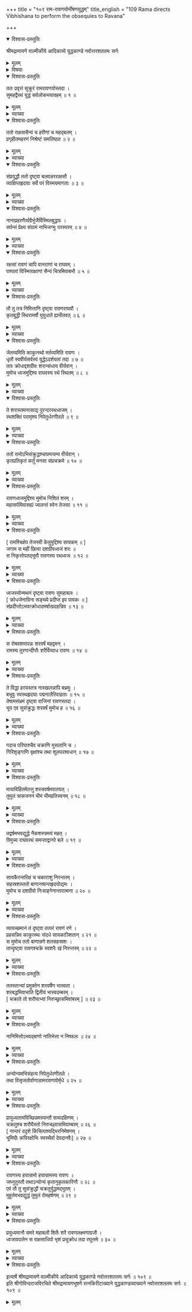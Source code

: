 +++
title = "१०९ राम-रावणयोर्भीषणयुद्धम्"
title_english = "109 Rama directs Vibhishana to perform the obsequies to Ravana"

+++

<details open><summary>विश्वास-प्रस्तुतिः</summary>

श्रीमद्रामायणे वाल्मीकीये आदिकाव्ये युद्धकाण्डे नवोत्तरशततमः सर्गः
</details>

<details><summary>मूलम्</summary>

श्रीमद्रामायणे वाल्मीकीये आदिकाव्ये युद्धकाण्डे नवोत्तरशततमः सर्गः
</details>

<details><summary>विषयाः</summary>

रामरावणयोः समसमरः ॥ १ ॥

</details>

<details open><summary>विश्वास-प्रस्तुतिः</summary>

ततः प्रवृत्तं सुक्रूरं रामरावणयोस्तदा ।  
सुमहद्वैरथं युद्धं सर्वलोकभयावहम् ॥ १ ॥
</details>

<details><summary>मूलम्</summary>

ततः प्रवृत्तं सुक्रूरं रामरावणयोस्तदा ।  
सुमहद्वैरथं युद्धं सर्वलोकभयावहम् ॥ १ ॥
</details>

<details><summary>व्याख्या</summary>

द्वैरथं द्वाभ्यां रथाभ्यां प्रवृत्तं युद्धं प्रवृत्तमिति योजना ॥ १ ॥
</details>

<details open><summary>विश्वास-प्रस्तुतिः</summary>

ततो राक्षससैन्यं च हरीणां च महद्बलम् ।  
प्रगृहीतमहरणं निश्रेष्टं समतिष्ठत ॥ २ ॥
</details>

<details><summary>मूलम्</summary>

ततो राक्षससैन्यं च हरीणां च महद्बलम् ।  
प्रगृहीतमहरणं निश्रेष्टं समतिष्ठत ॥ २ ॥
</details>

<details><summary>व्याख्या</summary>

निश्चेष्टं समतिष्ठत । युद्धाद्भुतदर्शनकुतूहलादिति भावः ॥ २ ॥
</details>

<details open><summary>विश्वास-प्रस्तुतिः</summary>

संप्रयुद्धौ ततो दृष्ट्वा बलवन्नरराक्षसौ ।  
व्याक्षिप्तहृदयाः सर्वे परं विस्मयमागताः ॥ ३ ॥
</details>

<details><summary>मूलम्</summary>

संप्रयुद्धौ ततो दृष्ट्वा बलवन्नरराक्षसौ ।  
व्याक्षिप्तहृदयाः सर्वे परं विस्मयमागताः ॥ ३ ॥
</details>

<details><summary>व्याख्या</summary>

एतदेव विवृणोति द्वाभ्यां – संप्रयुद्धावित्यादि । संप्रयुद्धौ सम्यग्योद्धुमुपक्रान्तौ । कर्मणि क्तः । बलवत् अत्यन्तं व्याक्षिप्तहृदयाः युद्धदर्शनसक्तचित्ताः ॥ ३ ॥
</details>

<details open><summary>विश्वास-प्रस्तुतिः</summary>

नानाप्रहरणैर्व्यग्रैर्भुजैर्विस्मितबुद्धयः ।  
सर्पन्तं प्रेक्ष्य संग्रामं नाभिजग्मुः परस्परम् ॥ ४ ॥
</details>

<details><summary>मूलम्</summary>

नानाप्रहरणैर्व्यग्रैर्भुजैर्विस्मितबुद्धयः ।  
सर्पन्तं प्रेक्ष्य संग्रामं नाभिजग्मुः परस्परम् ॥ ४ ॥
</details>

<details><summary>व्याख्या</summary>

भुजैरित्युपलक्षणे तृतीया ॥ ४ ॥
</details>

<details open><summary>विश्वास-प्रस्तुतिः</summary>

रक्षसां रावणं चापि वानराणां च राघवम् ।  
पश्यतां विस्मिताक्षाणां सैन्यं चित्रमिवाबभौ ॥ ५ ॥
</details>

<details><summary>मूलम्</summary>

रक्षसां रावणं चापि वानराणां च राघवम् ।  
पश्यतां विस्मिताक्षाणां सैन्यं चित्रमिवाबभौ ॥ ५ ॥
</details>

<details><summary>व्याख्या</summary>

रावणं पश्यतां विस्मिताक्षाणां विकसितनेत्राणां रक्षसां सैन्यं राघवं पश्यतां विस्मिताक्षाणां वानराणां सैन्यं च चित्रमिवाबभौ ॥ ५ ॥
</details>

<details open><summary>विश्वास-प्रस्तुतिः</summary>

तौ तु तत्र निमित्तानि दृष्ट्वा रावणराघवौ ।  
कृतबुद्धी स्थिरामर्षौ युयुधाते ह्यभीतवत् ॥ ६ ॥
</details>

<details><summary>मूलम्</summary>

तौ तु तत्र निमित्तानि दृष्ट्वा रावणराघवौ ।  
कृतबुद्धी स्थिरामर्षौ युयुधाते ह्यभीतवत् ॥ ६ ॥
</details>

<details><summary>व्याख्या</summary>

निमित्तानि दुर्निमित्तानि शुभनिमित्तानिचेत्यर्थः कृतबुद्धी निश्चितबुद्धी ॥ ६ ॥
</details>

<details open><summary>विश्वास-प्रस्तुतिः</summary>

जेतव्यमिति काकुत्स्थो मर्तव्यमिति रावणः ।  
धृतौ स्ववीर्यसर्वस्वं युद्धेऽदर्शयतां तदा ॥ ७ ॥  
ततः क्रोधाद्दशग्रीवः शरान्संधाय वीर्यवान् ।  
मुमोच ध्वजमुद्दिश्य राघवस्य रथे स्थितम् ॥ ८ ॥
</details>

<details><summary>मूलम्</summary>

जेतव्यमिति काकुत्स्थो मर्तव्यमिति रावणः ।  
धृतौ स्ववीर्यसर्वस्वं युद्धेऽदर्शयतां तदा ॥ ७ ॥  
ततः क्रोधाद्दशग्रीवः शरान्संधाय वीर्यवान् ।  
मुमोच ध्वजमुद्दिश्य राघवस्य रथे स्थितम् ॥ ८ ॥
</details>

<details><summary>व्याख्या</summary>

निश्चयमेवाह -जेतव्यमिति ॥ जयोवश्यंभावीति । मर्तव्यमिति । मरणमवश्यंभावीति । आवश्यकत्वार्थे तव्यः । धृतौ धैर्यवन्तौ ॥ ७-८ ॥
</details>

<details open><summary>विश्वास-प्रस्तुतिः</summary>

ते शरास्तमनासाद्य पुरन्दररथध्वजम् ।  
रथशक्तिं परामृश्य निपेतुर्धरणीतले ॥ ९ ॥
</details>

<details><summary>मूलम्</summary>

ते शरास्तमनासाद्य पुरन्दररथध्वजम् ।  
रथशक्तिं परामृश्य निपेतुर्धरणीतले ॥ ९ ॥
</details>

<details><summary>व्याख्या</summary>

रथशक्तिं रथबलं । परामृश्य । प्राप्य । रथशक्तिप्रघातेन ध्वजमनासाद्य निपेतुरित्यर्थः ॥ ९ ॥
</details>

<details open><summary>विश्वास-प्रस्तुतिः</summary>

ततो रामोऽभिसंक्रुद्धश्चापमायम्य वीर्यवान् ।  
कृतप्रतिकृतं कर्तुं मनसा संप्रचक्रमे ॥ १० ॥
</details>

<details><summary>मूलम्</summary>

ततो रामोऽभिसंक्रुद्धश्चापमायम्य वीर्यवान् ।  
कृतप्रतिकृतं कर्तुं मनसा संप्रचक्रमे ॥ १० ॥
</details>

<details><summary>व्याख्या</summary>

संप्रचक्रमे उद्युक्तवान् । संकल्पितवानित्यर्थः ॥ १० ॥
</details>

<details open><summary>विश्वास-प्रस्तुतिः</summary>

रावणध्वजमुद्दिश्य मुमोच निशितं शरम् ।  
महासर्पमिवासह्यं ज्वलन्तं स्वेन तेजसा ॥ ११ ॥
</details>

<details><summary>मूलम्</summary>

रावणध्वजमुद्दिश्य मुमोच निशितं शरम् ।  
महासर्पमिवासह्यं ज्वलन्तं स्वेन तेजसा ॥ ११ ॥
</details>

<details><summary>व्याख्या</summary>

असह्यं दुर्दर्शमित्यर्थः ॥ ११ ॥
</details>

<details open><summary>विश्वास-प्रस्तुतिः</summary>

\[ रामश्चिक्षेप तेजस्वी केतुमुद्दिश्य सायकम् ॥ \]  
जगाम स महीं छित्वा दशग्रीवध्वजं शरः ॥  
स निकृत्तोपतद्भूमौ रावणस्य रथध्वजः ॥ १२ ॥
</details>

<details><summary>मूलम्</summary>

\[ रामश्चिक्षेप तेजस्वी केतुमुद्दिश्य सायकम् ॥ \]  
जगाम स महीं छित्वा दशग्रीवध्वजं शरः ॥  
स निकृत्तोपतद्भूमौ रावणस्य रथध्वजः ॥ १२ ॥
</details>

<details><summary>व्याख्या</summary>

सः शरः ध्वजं छित्त्वा जगाम न तु केवलं जगाम ॥ १२ ॥
</details>

<details open><summary>विश्वास-प्रस्तुतिः</summary>

ध्वजस्योन्मथनं दृष्ट्वा रावणः सुमहाबलः ।  
\[ क्रोधजेनाग्रिना सङ्ख्ये प्रदीप्त इव पावकः ॥ \]  
संप्रदीप्तोऽभवत्क्रोधादमर्षात्प्रदहन्निव ॥ १३ ॥
</details>

<details><summary>मूलम्</summary>

ध्वजस्योन्मथनं दृष्ट्वा रावणः सुमहाबलः ।  
\[ क्रोधजेनाग्रिना सङ्ख्ये प्रदीप्त इव पावकः ॥ \]  
संप्रदीप्तोऽभवत्क्रोधादमर्षात्प्रदहन्निव ॥ १३ ॥
</details>

<details><summary>व्याख्या</summary>

क्रोधादमर्षाच्च प्रदहन्निव प्रदहन्नग्निरिव संप्रदीप्तः ज्वलितः अभवत् ॥ १३ ॥
</details>

<details open><summary>विश्वास-प्रस्तुतिः</summary>

स रोषवशमापन्नः शरवर्षं महद्वमन् ।  
रामस्य तुरगान्दीप्तैः शरैर्विव्याध रावणः ॥ १४ ॥
</details>

<details><summary>मूलम्</summary>

स रोषवशमापन्नः शरवर्षं महद्वमन् ।  
रामस्य तुरगान्दीप्तैः शरैर्विव्याध रावणः ॥ १४ ॥
</details>

<details><summary>व्याख्या</summary>

शरवर्षं वमन् वमन्निवेत्यर्थः ॥ १४ ॥
</details>

<details open><summary>विश्वास-प्रस्तुतिः</summary>

ते विद्धा हरयस्तत्र नास्खलन्नापि बभ्रमुः ।  
बभूवुः स्वस्थहृदयाः पद्मनालैरिवाहताः ॥ १५ ॥  
तेषामसंभ्रमं दृष्ट्वा वाजिनां रावणस्तदा ।  
भूय एव सुसंक्रुद्धः शरवर्षं मुमोच ह ॥ १६ ॥
</details>

<details><summary>मूलम्</summary>

ते विद्धा हरयस्तत्र नास्खलन्नापि बभ्रमुः ।  
बभूवुः स्वस्थहृदयाः पद्मनालैरिवाहताः ॥ १५ ॥  
तेषामसंभ्रमं दृष्ट्वा वाजिनां रावणस्तदा ।  
भूय एव सुसंक्रुद्धः शरवर्षं मुमोच ह ॥ १६ ॥
</details>

<details><summary>व्याख्या</summary>

हरयः हरितवर्णाः । इन्द्राश्वत्वादिति भावः ॥ १५ -१६ ॥
</details>

<details open><summary>विश्वास-प्रस्तुतिः</summary>

गदाच परिघाश्चैव चक्राणि मुसलानि च ।  
गिरिशृङ्गाणि वृक्षांश्च तथा शूलपरश्वधान् ॥ १७ ॥
</details>

<details><summary>मूलम्</summary>

गदाच परिघाश्चैव चक्राणि मुसलानि च ।  
गिरिशृङ्गाणि वृक्षांश्च तथा शूलपरश्वधान् ॥ १७ ॥
</details>

<details><summary>व्याख्या</summary>

गदाश्चेति । मुमोचेत्यनुषज्यते ॥ १७ ॥
</details>

<details open><summary>विश्वास-प्रस्तुतिः</summary>

मायाविहितमेतत्तु शस्त्रवर्षमपातयत् ।  
तुमुलं त्रासजननं भीमं भीमप्रतिस्वनम् ॥ १८ ॥
</details>

<details><summary>मूलम्</summary>

मायाविहितमेतत्तु शस्त्रवर्षमपातयत् ।  
तुमुलं त्रासजननं भीमं भीमप्रतिस्वनम् ॥ १८ ॥
</details>

<details><summary>व्याख्या</summary>

धनुषा कथं गदादिमोचनमित्यत्राह – मायेति ॥ शस्त्रवर्षं गदादिवर्षं । मायाविहितं आश्चर्यकरशक्तिकृतं । तुमुलं नानाविधमित्यर्थः ॥ १८ ॥
</details>

<details open><summary>विश्वास-प्रस्तुतिः</summary>

तद्वर्षमभवद्युद्धे नैकशस्त्रमयं महत् ।  
विमुच्य राघवरथं समन्ताद्वानरे बले ॥ १९ ॥
</details>

<details><summary>मूलम्</summary>

तद्वर्षमभवद्युद्धे नैकशस्त्रमयं महत् ।  
विमुच्य राघवरथं समन्ताद्वानरे बले ॥ १९ ॥
</details>

<details><summary>व्याख्या</summary>

नैकशस्त्रमयं अनेकशस्त्रप्रचुरं तद्वर्षं क्रोधातिशयेन प्रयुक्तै रामशरैर्निवारणाल्लक्ष्यभूतं राघवरथं विमुच्य वानरबले अभवत् । तत्रापतदित्यर्थः ॥ १९ ॥
</details>

<details open><summary>विश्वास-प्रस्तुतिः</summary>

सायकैरन्तरिक्षं च चकाराशु निरन्तरम् ।  
सहस्रशस्ततो बाणानश्रान्तहृदयोद्यमः ।  
मुमोच च दशग्रीवो निःसङ्गेनान्तरात्मना ॥ २० ॥
</details>

<details><summary>मूलम्</summary>

सायकैरन्तरिक्षं च चकाराशु निरन्तरम् ।  
सहस्रशस्ततो बाणानश्रान्तहृदयोद्यमः ।  
मुमोच च दशग्रीवो निःसङ्गेनान्तरात्मना ॥ २० ॥
</details>

<details><summary>व्याख्या</summary>

सायकैरित्यादि सार्धश्लोक एकान्वयः ॥ ततः दशग्रीवः अश्रान्तहृदयोद्यमः अविच्छिन्नोत्साहः सन् निःसङ्गेन अव्यासक्तेन अन्तरात्मना मनसा उपलक्षितः सहस्रशो बाणान् मुमोच । सायकैरन्तरिक्षं च निरन्तरं चकार ॥ २० ॥
</details>

<details open><summary>विश्वास-प्रस्तुतिः</summary>

व्यायच्छमानं तं दृष्ट्वा तत्परं रावणं रणे ।  
प्रहसन्निव काकुत्स्थः संदधे सायकाञ्शितान् ॥ २१ ॥  
स मुमोच ततो बाणान्रणे शतसहस्रशः ।  
तान्दृष्ट्वा रावणश्चक्रे स्वशरैः खं निरन्तरम् ॥ २२ ॥
</details>

<details><summary>मूलम्</summary>

व्यायच्छमानं तं दृष्ट्वा तत्परं रावणं रणे ।  
प्रहसन्निव काकुत्स्थः संदधे सायकाञ्शितान् ॥ २१ ॥  
स मुमोच ततो बाणान्रणे शतसहस्रशः ।  
तान्दृष्ट्वा रावणश्चक्रे स्वशरैः खं निरन्तरम् ॥ २२ ॥
</details>

<details><summary>व्याख्या</summary>

व्यायच्छमानं व्यायच्छन्तं । यत्नं कुर्वन्तं रणे तत्परं सक्तं । प्रहसन्निव संदधे अनायासेन संदधे ॥ २१ – २२ ॥
</details>

<details open><summary>विश्वास-प्रस्तुतिः</summary>

ततस्ताभ्यां प्रमुक्तेन शरवर्षेण भास्वता ।  
शरबद्धमिवाभाति द्वितीयं भास्वदम्बरम् ।  
\[ चक्राते तो शरौघाभ्यां निरुच्छ्रासमिवांबरम् \] ॥ २३ ॥
</details>

<details><summary>मूलम्</summary>

ततस्ताभ्यां प्रमुक्तेन शरवर्षेण भास्वता ।  
शरबद्धमिवाभाति द्वितीयं भास्वदम्बरम् ।  
\[ चक्राते तो शरौघाभ्यां निरुच्छ्रासमिवांबरम् \] ॥ २३ ॥
</details>

<details><summary>व्याख्या</summary>

शरवर्षेण भास्वत् अम्बरं शरबद्धं द्वितीयमम्बरमिवाभाति स्म ॥ २३ ॥
</details>

<details open><summary>विश्वास-प्रस्तुतिः</summary>

नानिमित्तोऽभवद्बाणो नातिभेत्ता न निष्फलः ॥ २४ ॥
</details>

<details><summary>मूलम्</summary>

नानिमित्तोऽभवद्बाणो नातिभेत्ता न निष्फलः ॥ २४ ॥
</details>

<details><summary>व्याख्या</summary>

नानिमित्त इत्यर्धं । अनिमित्तः लक्ष्यविशेषोद्देशरहितः । अतिभेत्ता अपेक्षितप्रमाणा -धिकभेत्ता । निष्फलः लक्ष्ये पतितोपि प्रयोजनाकारी ॥ २४ ॥
</details>

<details open><summary>विश्वास-प्रस्तुतिः</summary>

अन्योन्यमभिसंहत्य निपेतुर्धरणीतले ।  
तथा विसृजतोर्वाणान्रामरावणयोर्मृधे ॥ २५ ॥
</details>

<details><summary>मूलम्</summary>

अन्योन्यमभिसंहत्य निपेतुर्धरणीतले ।  
तथा विसृजतोर्वाणान्रामरावणयोर्मृधे ॥ २५ ॥
</details>

<details><summary>व्याख्या</summary>

तथा विसृजतोः उक्तप्रकारेण विसृजतोः । अत्र बाणा इत्यध्याहार्यम् ॥ २५ ॥
</details>

<details open><summary>विश्वास-प्रस्तुतिः</summary>

प्रायुध्यतामविच्छिन्नमस्यन्तौ सव्यदक्षिणम् ।  
चक्रतुश्च शरौघैस्तो निरुच्छ्वासमिवाम्बरम् ॥ २६ ॥  
\[ नान्तरं ददृशे किंचित्पश्यद्भिरनिमेषणम् ।  
भूमिष्ठैः कपिरक्षोभिः स्वस्थैर्वा देवदानवैः\] ॥ २७ ॥
</details>

<details><summary>मूलम्</summary>

प्रायुध्यतामविच्छिन्नमस्यन्तौ सव्यदक्षिणम् ।  
चक्रतुश्च शरौघैस्तो निरुच्छ्वासमिवाम्बरम् ॥ २६ ॥  
\[ नान्तरं ददृशे किंचित्पश्यद्भिरनिमेषणम् ।  
भूमिष्ठैः कपिरक्षोभिः स्वस्थैर्वा देवदानवैः\] ॥ २७ ॥
</details>

<details><summary>व्याख्या</summary>

अस्यन्तौ शरान् क्षिपन्तौ । इवशब्दो वाक्यालंकारे । निरुच्छ्रासं उच्छ्रासावकाशरहितम् ॥ २६-२७ ॥
</details>

<details open><summary>विश्वास-प्रस्तुतिः</summary>

रावणस्य हयान्रामो हयान्रामस्य रावणः ।  
जघ्नुतुस्तौ तथाऽन्योन्यं कृतानुकृतकारिणौ ॥ २८ ॥  
एवं तौ तु सुसंक्रुद्धौ चक्रतुर्युद्धमद्भुतम् ।  
मुहूर्तमभवद्युद्धं तुमुलं रोमहर्षणम् ॥ २९ ॥
</details>

<details><summary>मूलम्</summary>

रावणस्य हयान्रामो हयान्रामस्य रावणः ।  
जघ्नुतुस्तौ तथाऽन्योन्यं कृतानुकृतकारिणौ ॥ २८ ॥  
एवं तौ तु सुसंक्रुद्धौ चक्रतुर्युद्धमद्भुतम् ।  
मुहूर्तमभवद्युद्धं तुमुलं रोमहर्षणम् ॥ २९ ॥
</details>

<details><summary>व्याख्या</summary>

रावणस्येति । अत्र जघानेति वचनविपरिणामेनानुषज्यते । तौ अन्योन्यं कृतानुकृतकारिणौ कृतप्रतिक्रियाकारिणौ सन्तौ । तथा जघ्नतुः । हय इवान्यत्रापि सारथ्यादौ जघ्नतुरित्यर्थः ॥२८-२९ ॥
</details>

<details open><summary>विश्वास-प्रस्तुतिः</summary>

प्रयुध्यमानौ समरे महाबलौ शितैः शरै रावणलक्ष्मणाग्रजौ ।  
ध्वजावपातेन स राक्षसाधिपो भृशं प्रचुक्रोध तदा रघूत्तमे ॥ ३० ॥
</details>

<details><summary>मूलम्</summary>

प्रयुध्यमानौ समरे महाबलौ शितैः शरै रावणलक्ष्मणाग्रजौ ।  
ध्वजावपातेन स राक्षसाधिपो भृशं प्रचुक्रोध तदा रघूत्तमे ॥ ३० ॥
</details>

<details><summary>व्याख्या</summary>

प्रयुध्यमानाविति । यदा बभूवतुरित्युपस्कार्यम् ॥ ३० ॥
</details>

<details open><summary>विश्वास-प्रस्तुतिः</summary>

इत्यार्षे श्रीमद्रामायणे वाल्मीकीये आदिकाव्ये युद्धकाण्डे नवोत्तरशततमः सर्गः ॥ १०९ ॥  
इति श्रीगोविन्दराजविरचिते श्रीमद्रामायणभूषणे रत्नकिरीटाख्याने युद्धकाण्डव्याख्याने नवोत्तरशततमः सर्गः ॥ १०९ ॥
</details>

<details><summary>मूलम्</summary>

इत्यार्षे श्रीमद्रामायणे वाल्मीकीये आदिकाव्ये युद्धकाण्डे नवोत्तरशततमः सर्गः ॥ १०९ ॥  
इति श्रीगोविन्दराजविरचिते श्रीमद्रामायणभूषणे रत्नकिरीटाख्याने युद्धकाण्डव्याख्याने नवोत्तरशततमः सर्गः ॥ १०९ ॥
</details>

